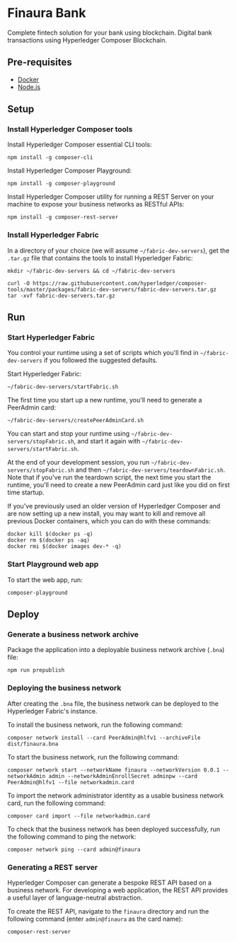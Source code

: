 # Finaura Bank 
Complete fintech solution for your bank using blockchain. Digital bank transactions using Hyperledger Composer Blockchain.

## Pre-requisites

- [Docker](https://www.docker.com)
- [Node.js](https://nodejs.org)

## Setup

### Install Hyperledger Composer tools

Install Hyperledger Composer essential CLI tools:

```
npm install -g composer-cli
```

Install Hyperledger Composer Playground:

```
npm install -g composer-playground
```

Install Hyperledger Composer utility for running a REST Server on your machine
to expose your business networks as RESTful APIs:

```
npm install -g composer-rest-server
```

### Install Hyperledger Fabric

In a directory of your choice (we will assume `~/fabric-dev-servers`), get the
`.tar.gz` file that contains the tools to install Hyperledger Fabric:

```
mkdir ~/fabric-dev-servers && cd ~/fabric-dev-servers

curl -O https://raw.githubusercontent.com/hyperledger/composer-tools/master/packages/fabric-dev-servers/fabric-dev-servers.tar.gz
tar -xvf fabric-dev-servers.tar.gz
```

## Run

### Start Hyperledger Fabric

You control your runtime using a set of scripts which you'll find in
`~/fabric-dev-servers` if you followed the suggested defaults.

Start Hyperledger Fabric:

```
~/fabric-dev-servers/startFabric.sh
```

The first time you start up a new runtime, you'll need to generate a PeerAdmin
card:

```
~/fabric-dev-servers/createPeerAdminCard.sh
```

You can start and stop your runtime using `~/fabric-dev-servers/stopFabric.sh`,
and start it again with `~/fabric-dev-servers/startFabric.sh`.

At the end of your development session, you run
`~/fabric-dev-servers/stopFabric.sh` and then
`~/fabric-dev-servers/teardownFabric.sh`. Note that if you've run the teardown
script, the next time you start the runtime, you'll need to create a new
PeerAdmin card just like you did on first time startup.

If you've previously used an older version of Hyperledger Composer and are now
setting up a new install, you may want to kill and remove all previous Docker
containers, which you can do with these commands:

```
docker kill $(docker ps -q)
docker rm $(docker ps -aq)
docker rmi $(docker images dev-* -q)
```

### Start Playground web app

To start the web app, run:

```
composer-playground
```

## Deploy

### Generate a business network archive

Package the application into a deployable business network archive (`.bna`)
file:

```
npm run prepublish
```

### Deploying the business network

After creating the `.bna` file, the business network can be deployed to the
Hyperledger Fabric's instance.

To install the business network, run the following command:

```
composer network install --card PeerAdmin@hlfv1 --archiveFile dist/finaura.bna
```

To start the business network, run the following command:

```
composer network start --networkName finaura --networkVersion 0.0.1 --networkAdmin admin --networkAdminEnrollSecret adminpw --card PeerAdmin@hlfv1 --file networkadmin.card
```

To import the network administrator identity as a usable business network card,
run the following command:

```
composer card import --file networkadmin.card
```

To check that the business network has been deployed successfully, run the
following command to ping the network:

```
composer network ping --card admin@finaura
```

### Generating a REST server

Hyperledger Composer can generate a bespoke REST API based on a business
network. For developing a web application, the REST API provides a useful layer
of language-neutral abstraction.

To create the REST API, navigate to the `finaura` directory and run the
following command (enter `admin@finaura` as the card name):

```
composer-rest-server
```
